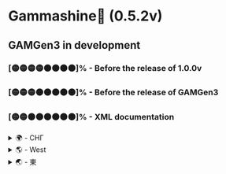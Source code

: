 # Gammashine💛 (0.5.2v)
##  GAMGen3 in development

### [🟡🟡🟡🟡⚫⚫⚫⚫]% - Before the release of 1.0.0v  
### [🟡🟡🟡⚫⚫⚫⚫⚫]% - Before the release of GAMGen3  
### [🟡🟡⚫⚫⚫⚫⚫⚫]% - XML documentation    

<details>
  <summary>🌍 - СНГ</summary>

💛 Кошачья библиотчека в совокупе с системой GAM - Модульная архитектура Гаммы.
- Данная библиотека сделана любителем для собственных нужд и своих идей. Библиотека открыта для любого желающего, если вам понравится моя концепция разработки видеоигр❗❗❗

🔶 Понимание концепции:
- Модульность - Я стараюсь с каждым разом делать больше упор на самобытность всех систем, так как у меня все состоит из модулей
- Изменчивость - В системе я предусматриваю изменчивость всего, чего я могу реализовать. Например модули могут менять свое состояние тем самым открывая собственные возможности и повышая производительность без каких либо усилий
- Унификация - Здесь практически везде используются собственный стандарт именования и построения. При построении проекта он сам по себе начинает документировать из-за единоличного API. Есть конечно некоторые механизмы которые выбиваются вне самой системы, но стараюсь их всех подогнать в одну сторону. Практически все унаследовано от интерфейсов, которые используются таким образом, что описывают и стандартизируют проект, если конечно же все написано на Мастермайндах.
- Модифицируемость - Позволяет стараться по минимум изменять или даже добавлять вовсе новый функционал без лишнего затрагивания других мест
- Простота - Система не делается таким образом, чтобы "красоваться" ее сложностью и не пониманию других. Изначально вся задумка и начиналась с того, чтобы упростить написание проектов. Также в системе сложно запутаться, так как в основном она имеет 5 звеньев везде, если вы пишите по ее стандартам. Синхронизация данных может оказаться самой мудренной частью, но если следовать именованию и концепции данных (как описано ниже) - запутанность будет сводится к минимуму.

🔶 Понимание системы:
0) 0_RulecoreSupremind - Вся назовем ее архитектура и ее особенности начинаются отсюда. На самом деле это такая же система (4_Mastermind), но имеет нюанс - он проигрывает другие системы и имеет немного отличий в структуре, так как в системе предусмотренно изменчивость состояний, о чем пойдет речь дальше. По строение и понимаю это тоже самое, что и другие системы. Не смотря на то, что все системы унаследованы от MonoBehaviour, только RulecoreSupremind использует его методы, нежели другие, хотя все системы могут проиграть самих себя.
1) 1_Fold - Данные, они же "Складки" - что намекает на их изменчивость. Изначально концепция всей системы начиналась с модульного оригами, что кстати по сути и остается в ее сердцевине, пусть и не так вызывающе. Отличие данных является в том, что они практически все публичны. Я решила, что к данным пусть будут иметь доступ все, ибо запутаться в этом очень сложно. Также большой акцент на переиспользовании тех же данных, которые имеются в других модулях (2_Module). Данные делятся на 4 вида:
  - Mod2ata - Данные, которые относятся конкретно к модулю для описания его изменчивости (GAMGen3 с модулем - IMultipurposeModulable).
  - Fold - Данные, которые требуются для работы самого модуля, они имеют в себе суть привязанности к самому модулю. Такие данные именуются как - FishFold.
  - Bind - Данные, которые требуются для дополнительной работы модуля извне (суть переиспользования других данных). В дальнейшем их нужно синхронизировать. Такие данные именуются как - FishBind.
  - Info - Данные, которые предоставляются модулем для удобного использования другим системам и модулям, которые в свою очередь становятся Bind-данными. Но есть нюанс - данный тип данных никак не участвует в работе модуля, откуда они были созданы изначально. Такие данные именуются как - FishInformation.
2) 2_Module - Модули нужны для реализации функционала систем. Они имеют очень короткую отвественность и отвечают только за свой контекст. Модули в основном проигрываются системой. Модули в принципе не привязаны кому либо изначально и могут быть проиграны где угодно, так как система унифицирована. Модули содержат минимум двое данных - Mod2ata и Fold. У модулей есть довольно общирный набор типов этих самых модулей:
  - IModulable - Является основой всех остальных модулей. Имеет в себе два метода - Коллекции (Collection();) и Уничтожения (Elimination();).
  - IRegularModulable : IModulable - Также является основой, так как в себе имеет метод проигрывания - Playback();.
  - IUniversalModulable : IModulable - Модуль из GAMGen2, который имеет в себе преопределенные данные для его изменчивости. Является таким началом для построения системы для GAMGen2
  - IPlayableModulable : IRegularModulable - Основной модуль из GAMGen2, который также имеет набор данных аналогичный как у IUniversalModulable. Позволяет проигрывать функционал, а также включать или выключать модуль для изменчивости состояния и также позволяет экономить производительность.
  - IMultipurposeModulable<T> : IRegularModulable - Основной модуль уже из GAMGen3 для построения собственных модулей, который в свою очередь стал по истине универсальным. Данный модуль можно сказать является заменой модулей из GAMGen2, который предоставляет больше гибкости, пусть с меньшей конкреткой
  - IMainstreamModulable : IMultipurposeModulable<T> - Главный модуль GAMGen3, на который идет акцент всех основных систем и построения других проектов соотвественно. Под капотом это преопределенный модуль которые имеет в себе уже определнный набор данных и пару новых методов для более гибкой работы с ними. Shutdown(); - данный метод позволяет удобно перенести логику того, когда модуль был выключен. Lightback(); - интересный метод с новой концепцией которая вытекла из того нюанса, что система благодаря выключению модулей в подходящие моменты может повысить производительность. Я пошла дальше и сделала "легковесный" проигрываемый модуль, который может запуститься после основной логики из Playback и уже у себя крутить более легкий функционал или даже просто передавать данные для правильной работы других модулей без лишних расчетов.
3) 3_Manifold (Collector) - Коллекторы можно назвать как специальные данные для конкретной системы. В нем содержится список всех модулей и данных, которые нужны самой системе. Дальше будет ясно зачем. Также в нем есть метод Changeover(); который позволяет коллекционировать новые модули, удалять и другие возможности которые предоставит пользователь. Коллектор может принимать в себя разные перечисления (enum) для реализации своего функционала. Например RulecoreSupremind имеет свою реализацию, более простую чем у стандартизации других систем
4) 4_Mastermind - Системы, которые сообственно и управляют своими модулями и данными которые содержатся в его Коллекторе. На самом деле система это такой же модуль, он даже унаследован от него, но он позволяет подготовить и правильно синхронизировать данные между модулями и даже системами если есть такая необходимость с помощью механизма переиспользования данных не имея прямых ссылок с другими системами. Системы друг о друге ничего не знают
5) 5_Controllable - Состояния (они же enumeration) которые выполняют чуть ли не половину работы всей системы. В моей назовем ее архитектуре, а я бы назвала это все же системой - основной упор на контроль состояний. Состояния не только позволяют менять менять что-то, как например проигрывать ли модуль или нет, но еще одной концепцией у меня это являюется как "Изменения и привязанность на кончиках пальцев", где разные состояния могут конвертироваться в другие которые понимает конкретная система и тем самым передавая не данные, а условное состояние. Можно сказать что высшая форма управлением между собой является именно на состоянии, а не данными - это более примитивный и грубый способ синхронизации. Как ни странно, но для автоматизации и работы с ними есть Оригамма Supervision, которая отвечает за управлением разных состояний и их конвертаций для общения разных систем
6) 6s_Origamma - Оригами или же ОриГамма являются необычным функционалом который выделяется на фоне всей системы. Они работают по принципу коллекций и выглядят как классическая реализация класса/структуры. Одной из особенностей их в том, что функционал у них фиксированный, когда у системы концепция изменчивости.
7) 7s_Actress - Актрисы являются также выбивающимся подспорием системы. Это полу-унифицированные интерфейсы для "обогащения" модуля или для универсальной замены части функционала у модуля. Также является чем-то классическим, нежели чем у меня. Это гибридный механизм позволяющий делать реализации еще гибче. Вообще актрисы были задуманы как отдельная система, но по итогу стала частью GAM.
8) 8m_Machine - Изначально я планировала сделать что-то более большим, но машины являются статической реализацией опреденного функционала (static).
  
</details>

<details>
  <summary>🌎 - West</summary>

💛 The cat library in conjunction with the GAM system is a modular architecture of Gamma.
- This library is made by an amateur for his own needs and his own ideas. The library is open to anyone, if you like my video game development concept❗❗❗

Understanding the concept:
- Modularity - Every time I try to put more emphasis on the originality of all systems, since everything consists of modules
- Variability - In the system, I envisage the variability of everything that I can implement. For example, modules can change their state, thereby opening up their own capabilities and increasing productivity without any effort
- Unification - Here, almost everywhere, their own naming and construction standard is used. When building a project, it starts documenting itself because of the sole API. Of course, there are some mechanisms that are knocked out outside the system itself, but I try to fit them all in one direction. Almost everything is inherited from the interfaces, which are used in such a way that they describe and standardize the project, unless of course everything is written in the Masterminds.
- Modifiability - Allows you to try to change or even add new functionality at a minimum without unnecessarily affecting other places
- Simplicity - The system is not made in such a way as to "show off" its complexity and not be understood by others. Initially, the whole idea began with making it easier to write projects. It is also difficult to get confused in the system, since it basically has 5 links everywhere if you write according to its standards. Data synchronization may be the trickiest part, but if you follow the naming and concept of the data (as described below), the confusion will be minimized.

🔶 Understanding the system:
0) 0_RulecoreSupremind - Let's call its entire architecture and its features start from here. In fact, this is the same system (4_Mastermind), but it has a nuance - it loses to other systems and has few differences in structure, since the system provides for variability of states, which will be discussed further. By structure and understanding, this is the same as other systems. Despite the fact that all systems are inherited from MonoBehaviour, only RulecoreSupremind uses its methods rather than others, although all systems can lose themselves.
1) 1_Fold - Data, they are also "Folds" - which hints at their variability. Initially, the concept of the entire system began with modular origami, which, by the way, remains at its core, albeit not so defiantly. The difference between the data is that they are almost all public. I decided that everyone should have access to the data, because it is very difficult to get confused in this. There is also a great emphasis on reusing the same data that is available in other modules (2_Module). The data is divided into 4 types:
  - Mod2ata - Data that refers specifically to the module to describe its variability (GAMGen3 with the module - IMultipurposeModulable).
  - Fold - The data that is required for the operation of the module itself, they have the essence of attachment to the module itself. Such data is referred to as - FishFold.
  - Bind - Data that is required for additional work of the module from the outside (the essence of reusing other data). In the future, they need to be synchronized. Such data is referred to as - FishBind.
  - Info - Data that is provided by the module for convenient use by other systems and modules, which in turn become Bind data. But there is a caveat - this type of data does not participate in the work of the module in any way, from where they were originally created. Such data is referred to as - FishInformation.
2) 2_Module - Modules are needed to implement the functionality of the systems. They have a very short responsibility and are responsible only for their context. Modules are mostly played by the system. In principle, the modules are not tied to anyone initially and can be played anywhere, since the system is unified. The modules contain at least two data - Mod2ata and Fold. Modules have a fairly general set of types of these modules:
  - IModulable - Is the basis of all other modules. It has two methods - Collection (Collection();) and Destruction (Elimination();).
  - IRegularModulable : IModulable - Is also the basis, since it has a playback method - Playback();.
  - IUniversalModulable : IModulable is a module from GAMGen2 that has pre-defined data for its variability. It is such a start for building a system for GAMGen2
  - IPlayableModulable : IRegularModulable is the main module from GAMGen2, which also has a data set similar to that of IUniversalModulable. It allows you to play the functionality, as well as turn on or off the module for state variability and also allows you to save performance.
  - IMultipurposeModulable<T> : IRegularModulable is the main module already from GAMGen3 for building its own modules, which in turn has become truly universal. This module can be said to be a replacement for modules from GAMGen2, which provides more flexibility, albeit with less specificity
  - IMainstreamModulable : IMultipurposeModulable<T> is the main module of GAMGen3, which is the focus of all major systems and the construction of other projects accordingly. Under the hood, this is a pre-defined module that has an already defined set of data and a couple of new methods for working with them more flexibly. Shutdown(); - this method allows you to conveniently transfer the logic of when the module was turned off. Lightback(); is an interesting method with a new concept that follows from the nuance that the system can improve performance by turning off modules at appropriate times. I went further and made a "lightweight" playable module that can start after the basic logic from the Playback and already turn on lighter functionality or even just transfer data for the correct operation of other modules without unnecessary calculations.
3) 3_Manifold (Collector) - Collectors can be named as special data for a specific system. It contains a list of all modules and data that the system itself needs. Then it will be clear why. It also has a Changeover() method; which allows you to collect new modules, delete and other features that the user will provide. The collector can accept different enumerations (enums) to implement its functionality. For example, RulecoreSupremind has its own implementation, simpler than the standardization of other systems
4) 4_Mastermind - Systems that properly manage their modules and the data contained in its Collector. In fact, the system is the same module, it is even inherited from it, but it allows you to prepare and correctly synchronize data between modules and even systems, if necessary, using a data reuse mechanism without having direct links with other systems. The systems don't know anything about each other
5) 5_Controllable - States (aka enumeration) that perform almost half of the work of the entire system. In my architecture, let's call it, but I would still call it a system - the main focus is on state control. States not only allow you to change something, such as whether to play a module or not, but another concept for me is "Changes and attachment at your fingertips", where different states can be converted into others that a particular system understands and thereby transmitting not data, but a conditional state. It can be said that the highest form of control among themselves is based on the state, and not on data - this is a more primitive and crude way of synchronization. Strangely enough, but for automation and working with them there is Origamma Supervision, which is responsible for managing different states and their conversions for communication between different systems
6) 6s_Origamma - Origami or OriGamma is an unusual functionality that stands out against the background of the entire system. They work on the principle of collections and look like a classic implementation of a class/structures. One of their features is that their functionality is fixed when the system has a concept of variability.
7) 7s_Actress - Actresses are also an outstanding tool of the system. These are semi-unified interfaces for "enriching" the module or for universal replacement of a part of the module's functionality. It is also something classic, rather than what I have. This is a hybrid mechanism that allows you to make implementations even more flexible. In general, actresses were conceived as a separate system, but eventually became part of GAM.
8) 8m_Machine - Initially I planned to make something bigger, but the machines are a static implementation of a certain functionality (static).
</details>

<details>
  <summary>🌏 - 東</summary>

ﾂづ慊つｷﾂ。

</details>

